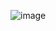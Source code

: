 
![image](https://drive.google.com/uc?export=view&id=1_8y9jYwp1cFnVYDLkO34DEEdf_cipICh)
<!-- .element height="50%" width="50%" -->
